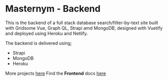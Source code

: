 # Masternym - Backend

This is the backend of a full stack database search/filter-by-text site built with Gridsome Vue, Graph QL, Strapi amd MongoDB, designed with Vuetify and deployed using Heroku and Netlify.

The backend is delivered using;

- Strapi
- MongoDB
- Heroku

More projects [here](https://devtones.me)
Find the **Frontend** docs [here](https://github.com/tonaye-aye/masternym-front)
